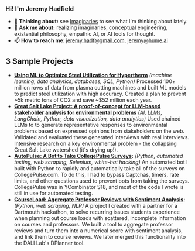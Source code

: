 ### Hi! I'm Jeremy Hadfield
- 🌱 **Thinking about:** see [Imaginaries](https://imaginaries.substack.com/) to see what I'm thinking about lately.
- 💬 **Ask me about:** realizing imaginaries, conceptual engineering, existential philosophy, empathic AI, or AI tools for thought. 
- 📫 **How to reach me**: jeremy.hadf@gmail.com, jeremy@hume.ai

## 3 Sample Projects
- **[Using ML to Optimize Steel Utilization for Hypertherm](https://github.com/jerhadf/hyperthermDAPL)** _(machine learning, data analytics, databases, SQL, Python)_ Processed 100+ million rows of data from plasma cutting machines and built ML models to predict steel utilization with high accuracy. Created a plan to prevent ~5k metric tons of CO2 and save ~$52 million each year.
- **[Great Salt Lake Project: A proof-of-concept for LLM-based stakeholder analysis for environmental problems](https://github.com/jerhadf/GreatSaltLakeCrisisAnalysis)** _(AI, LLMs, LangChain, Python, data visualization, data analytics)_ Used chained LLMs to  to generate representative responses to environmental problems based on expressed opinions from stakeholders on the web. Validated and evaluated these generated interviews with real interviews. Intensive research on a key environmental problem - the collapsing Great Salt Lake watershed (it's drying up!).
- **[AutoPulse: A Bot to Take CollegePulse Surveys](https://github.com/jerhadf/pulse-survey-bot):** _(Python, automated testing, web scraping, Selenium, white-hat hacking)_ An automated bot I built with Python to rapidly and automatically take all of the surveys on CollegePulse.com. To do this, I had to bypass Captchas, timers, rate limits, and other questions used to prevent bots from taking the surveys. CollegePulse was in YCombinator S18, and most of the code I wrote is still in use for automated testing.
- **[CourseLoad: Aggregate Professor Reviews with Sentiment Analysis](https://github.com/jerhadf/courseLOAD):** _(Python, web scraping, NLP]_ A project I created with a partner for a Dartmouth hackathon, to solve recurring issues students experience when planning out course loads with scattered, incomplete information on courses and professors. We built a tool to aggregate professor reviews and turn them into a numerical score with sentiment analysis, and link them to course reviews. We later merged this functionality into the DALI Lab's DPlanner tool. 
